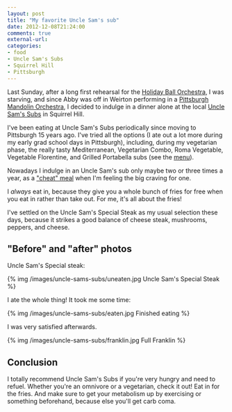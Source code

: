 ```yaml
---
layout: post
title: "My favorite Uncle Sam's sub"
date: 2012-12-08T21:24:00
comments: true
external-url: 
categories: 
- food
- Uncle Sam's Subs
- Squirrel Hill
- Pittsburgh
---
```

Last Sunday, after a long first rehearsal for the [Holiday Ball Orchestra](/blog/2012/11/24/preparing-to-play-irish-flute-in-the-holiday-ball/), I was starving, and since Abby was off in Weirton performing in a [Pittsburgh Mandolin Orchestra](http://www.pittsburghmandolinsociety.org/), I decided to indulge in a dinner alone at the local [Uncle Sam's Subs](http://www.unclesamssubs.com/) in Squirrel Hill.

I've been eating at Uncle Sam's Subs periodically since moving to Pittsburgh 15 years ago. I've tried all the options (I ate out a lot more during my early grad school days in Pittsburgh), including, during my vegetarian phase, the really tasty Mediterranean, Vegetarian Combo, Roma Vegetable, Vegetable Florentine, and Grilled Portabella subs (see the [menu](http://www.unclesamssubs.com/menu)).

Nowadays I indulge in an Uncle Sam's sub only maybe two or three times a year, as a ["cheat" meal](/blog/2012/06/16/the-joy-of-eating-ice-cream-for-breakfast/) when I'm feeling the big craving for one.

I *always* eat in, because they give you a whole bunch of fries for free when you eat in rather than take out. For me, it's all about the fries!

I've settled on the Uncle Sam's Special Steak as my usual selection these days, because it strikes a good balance of cheese steak, mushrooms, peppers, and cheese.

## "Before" and "after" photos

Uncle Sam's Special steak:

{% img /images/uncle-sams-subs/uneaten.jpg Uncle Sam's Special Steak %}

I ate the whole thing! It took me some time:

{% img /images/uncle-sams-subs/eaten.jpg Finished eating %}

I was very satisfied afterwards.

{% img /images/uncle-sams-subs/franklin.jpg Full Franklin %}

## Conclusion

I totally recommend Uncle Sam's Subs if you're very hungry and need to refuel. Whether you're an omnivore or a vegetarian, check it out! Eat in for the fries. And make sure to get your metabolism up by exercising or something beforehand, because else you'll get carb coma.
